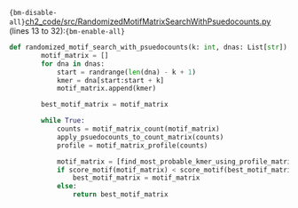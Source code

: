 `{bm-disable-all}`[ch2_code/src/RandomizedMotifMatrixSearchWithPsuedocounts.py](ch2_code/src/RandomizedMotifMatrixSearchWithPsuedocounts.py) (lines 13 to 32):`{bm-enable-all}`

```python
def randomized_motif_search_with_psuedocounts(k: int, dnas: List[str]) -> List[str]:
        motif_matrix = []
        for dna in dnas:
            start = randrange(len(dna) - k + 1)
            kmer = dna[start:start + k]
            motif_matrix.append(kmer)

        best_motif_matrix = motif_matrix

        while True:
            counts = motif_matrix_count(motif_matrix)
            apply_psuedocounts_to_count_matrix(counts)
            profile = motif_matrix_profile(counts)

            motif_matrix = [find_most_probable_kmer_using_profile_matrix(profile, dna)[0] for dna in dnas]
            if score_motif(motif_matrix) < score_motif(best_motif_matrix):
                best_motif_matrix = motif_matrix
            else:
                return best_motif_matrix
```